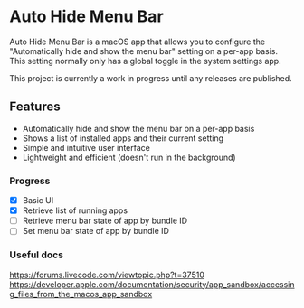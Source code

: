 # Auto Hide Menu Bar

Auto Hide Menu Bar is a macOS app that allows you to configure the "Automatically hide and show the menu bar" setting on a per-app basis. This setting normally only has a global toggle in the system settings app.

This project is currently a work in progress until any releases are published.

## Features

- Automatically hide and show the menu bar on a per-app basis
- Shows a list of installed apps and their current setting
- Simple and intuitive user interface
- Lightweight and efficient (doesn't run in the background)

### Progress

- [x] Basic UI
- [x] Retrieve list of running apps
- [ ] Retrieve menu bar state of app by bundle ID
- [ ] Set menu bar state of app by bundle ID

### Useful docs
https://forums.livecode.com/viewtopic.php?t=37510
https://developer.apple.com/documentation/security/app_sandbox/accessing_files_from_the_macos_app_sandbox
